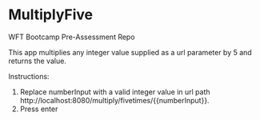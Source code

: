 # MultiplyFive
WFT Bootcamp Pre-Assessment Repo

This app multiplies any integer value supplied as a url parameter by 5 and returns the value.

Instructions:

1. Replace numberInput with a valid integer value in url path http://localhost:8080/multiply/fivetimes/{{numberInput}}.
2. Press enter
